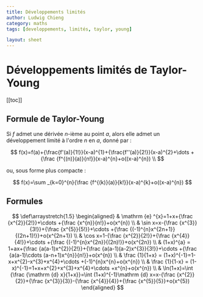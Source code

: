```yaml
---
title: Développements limités
author: Ludwig Chieng
category: maths
tags: [developpements, limités, taylor, young]

layout: sheet
---
```


# Développements limités de Taylor-Young

[[toc]]

## Formule de Taylor-Young

Si $f$ admet une dérivée $n$-ième au point $a$, alors elle admet un développement limité à l'ordre $n$ en $a$, donné par :

$$
f(x)=f(a)+{\frac{f'(a)}{1!}}(x-a)^{1}+{\frac{f''(a)}{2!}}(x-a)^{2}+\dots +{\frac {f^{(n)}(a)}{n!}}(x-a)^{n}+o((x-a)^{n}) \\
$$

ou, sous forme plus compacte :

$$
f(x)=\sum _{k=0}^{n}{\frac {f^{(k)}(a)}{k!}}(x-a)^{k}+o((x-a)^{n})
$$

## Formules

$$
\def\arraystretch{1.5}
\begin{aligned}
  & \mathrm {e} ^{x}=1+x+{\frac {x^{2}}{2!}}+\cdots +{\frac {x^{n}}{n!}}+o(x^{n})
  \\
  & \sin x=x-{\frac {x^{3}}{3!}}+{\frac {x^{5}}{5!}}+\cdots +{\frac {(-1)^{n}x^{2n+1}}{(2n+1)!}}+o(x^{2n+1})
  \\
  & \cos x=1-{\frac {x^{2}}{2!}}+{\frac {x^{4}}{4!}}+\cdots +{\frac {(-1)^{n}x^{2n}}{(2n)!}}+o(x^{2n})
  \\
  & (1+x)^{a} = 1+ax+{\frac {a(a-1)x^{2}}{2!}}+{\frac {a(a-1)(a-2)x^{3}}{3!}}+\cdots +{\frac {a(a-1)\cdots (a-n+1)x^{n}}{n!}}+o(x^{n})
  \\
  & \frac {1}{1+x} = (1+x)^{-1}=1-x+x^{2}-x^{3}+x^{4}+\cdots +(-1)^{n}x^{n}+o(x^{n})
  \\
  & \frac {1}{1-x} = (1-x)^{-1}=1+x+x^{2}+x^{3}+x^{4}+\cdots +x^{n}+o(x^{n})
  \\
  & \ln(1+x)=\int {\frac {\mathrm {d} x}{1+x}}=\int (1+x)^{-1}\mathrm {d} x=x-{\frac {x^{2}}{2}}+{\frac {x^{3}}{3}}-{\frac {x^{4}}{4}}+{\frac {x^{5}}{5}}+o(x^{5})
\end{aligned}
$$